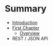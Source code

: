 # Summary

* [Introduction](README.md)
* [First Chapter](chapter1.md)
   * [Overview](overview.md)
* REST / JSON API

